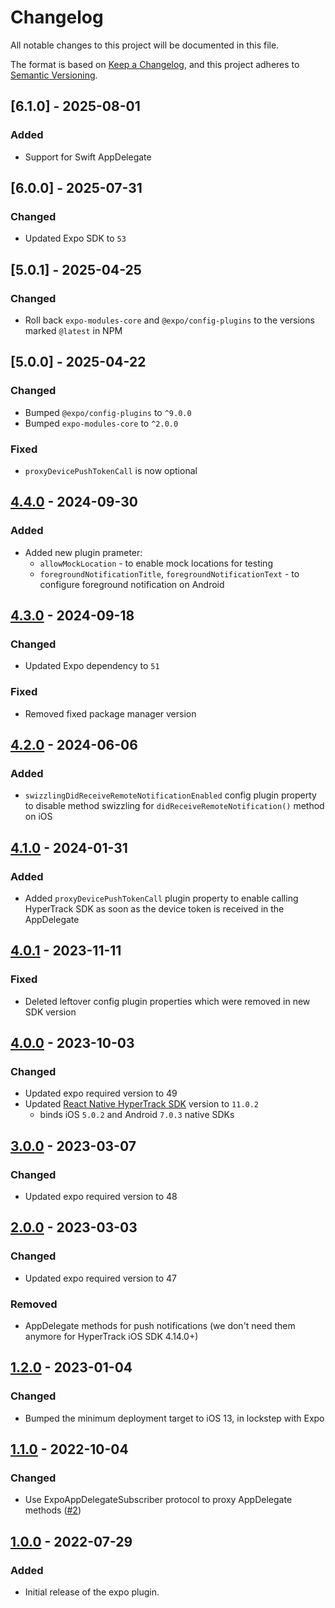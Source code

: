 # Changelog

All notable changes to this project will be documented in this file.

The format is based on [Keep a Changelog](https://keepachangelog.com/en/1.0.0/),
and this project adheres to [Semantic Versioning](https://semver.org/spec/v2.0.0.html).

## [6.1.0] - 2025-08-01

### Added

- Support for Swift AppDelegate

## [6.0.0] - 2025-07-31

### Changed

- Updated Expo SDK to `53`

## [5.0.1] - 2025-04-25

### Changed

- Roll back `expo-modules-core` and `@expo/config-plugins` to the versions marked `@latest` in NPM

## [5.0.0] - 2025-04-22

### Changed

- Bumped `@expo/config-plugins` to `^9.0.0`
- Bumped `expo-modules-core` to `^2.0.0`

### Fixed

- `proxyDevicePushTokenCall` is now optional

## [4.4.0] - 2024-09-30

### Added

- Added new plugin prameter:
    - `allowMockLocation` - to enable mock locations for testing
    - `foregroundNotificationTitle`, `foregroundNotificationText` - to configure foreground notification on Android


## [4.3.0] - 2024-09-18

### Changed

- Updated Expo dependency to `51`

### Fixed

- Removed fixed package manager version

## [4.2.0] - 2024-06-06

### Added

- `swizzlingDidReceiveRemoteNotificationEnabled` config plugin property to disable method swizzling for `didReceiveRemoteNotification()` method on iOS

## [4.1.0] - 2024-01-31

### Added

- Added `proxyDevicePushTokenCall` plugin property to enable calling HyperTrack SDK as soon as the device token is received in the AppDelegate

## [4.0.1] - 2023-11-11

### Fixed

- Deleted leftover config plugin properties which were removed in new SDK version

## [4.0.0] - 2023-10-03

### Changed

- Updated expo required version to 49
- Updated [React Native HyperTrack SDK](https://github.com/hypertrack/sdk-react-native) version to `11.0.2`
  - binds iOS `5.0.2` and Android `7.0.3` native SDKs

## [3.0.0] - 2023-03-07

### Changed

- Updated expo required version to 48

## [2.0.0] - 2023-03-03

### Changed

- Updated expo required version to 47

### Removed

- AppDelegate methods for push notifications (we don't need them anymore for HyperTrack iOS SDK 4.14.0+)

## [1.2.0] - 2023-01-04

### Changed

- Bumped the minimum deployment target to iOS 13, in lockstep with Expo

## [1.1.0] - 2022-10-04

### Changed

- Use ExpoAppDelegateSubscriber protocol to proxy AppDelegate methods ([#2](https://github.com/hypertrack/sdk-expo/pull/2))

## [1.0.0] - 2022-07-29

### Added

- Initial release of the expo plugin.

[4.4.0]: https://github.com/hypertrack/sdk-expo/releases/tag/4.4.0
[4.3.0]: https://github.com/hypertrack/sdk-expo/releases/tag/4.3.0
[4.2.0]: https://github.com/hypertrack/sdk-expo/releases/tag/4.2.0
[4.1.0]: https://github.com/hypertrack/sdk-expo/releases/tag/4.1.0
[4.0.1]: https://github.com/hypertrack/sdk-expo/releases/tag/4.0.1
[4.0.0]: https://github.com/hypertrack/sdk-expo/releases/tag/4.0.0
[3.0.0]: https://github.com/hypertrack/sdk-expo/releases/tag/3.0.0
[2.0.0]: https://github.com/hypertrack/sdk-expo/releases/tag/2.0.0
[1.2.0]: https://github.com/hypertrack/sdk-expo/releases/tag/1.2.0
[1.1.0]: https://github.com/hypertrack/sdk-expo/releases/tag/1.1.0
[1.0.0]: https://github.com/hypertrack/sdk-expo/releases/tag/1.0.0
